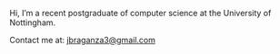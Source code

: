 Hi, I’m a recent postgraduate of computer science at the University of Nottingham.

Contact me at: jbraganza3@gmail.com




